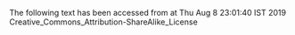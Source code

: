 The following text has been accessed from at Thu Aug 8 23:01:40 IST 2019
Creative_Commons_Attribution-ShareAlike_License
